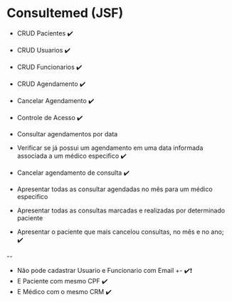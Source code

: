 # Consultemed (JSF)

* CRUD Pacientes :heavy_check_mark:
* CRUD Usuarios :heavy_check_mark:
* CRUD Funcionarios :heavy_check_mark:
* CRUD Agendamento :heavy_check_mark:
* Cancelar Agendamento :heavy_check_mark:
* Controle de Acesso :heavy_check_mark:

* Consultar agendamentos por data 
* Verificar se já possui um agendamento em uma data informada associada a um médico especifico :heavy_check_mark:
* Cancelar agendamento de consulta :heavy_check_mark:
* Apresentar todas as consultar agendadas no mês para um médico especifico
* Apresentar todas as consultas marcadas e realizadas por determinado paciente
* Apresentar o paciente que mais cancelou consultas, no mês e no ano; :heavy_check_mark:

--

* Não pode cadastrar Usuario e Funcionario com Email +- :heavy_check_mark:❗
* E Paciente com mesmo CPF :heavy_check_mark:
* E Médico com o mesmo CRM :heavy_check_mark:
